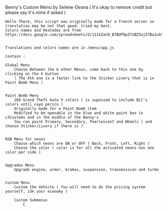 Benny's Custom Menu by Selene-Desna ( It's okay to remove credit but please say it's mine if asked )

    Hello There, this script was originally made for a french server so translation may be not that good, tried my best.
    Colors names and HexCodes are from https://docs.google.com/spreadsheets/d/11ikZaC0_B7BUPDpZYzBZ5oj57Ba1uh54E8gQ0yCzG0g/pubhtml


    Translations and colors names are in /menu/app.js

    Contain :

    Global Menu
        Choose Between the 6 other Menus, come back to this one by clicking on the X button
        ( The 4th one is a faster link to the Sticker Livery that is in Paint Bomb Menu )


    Paint Bomb Menu
        160 Grand Theft Auto V colors ( is supossed to include DLC's colors until cayo perico )
        Originally made for a Paint Bomb item
        Modified to be openable in the blue and white paint box in LSCustoms and in the middle of the Benny's
        You can paint Primary, Secondary, Pearlescent and Wheels ( and choose Sticker/Livery if there is )


    RGB Menu for neons
        Choose which neons are ON or OFF ( Back, Front, Left, Right )
        Choose the color ( color is for all the activated neons not one color per side )


    Upgrades Menu
        Upgrade engine, armor, brakes, suspension, transmission and turbo


    Custom Menu
        Custom the Vehicle ( You will need to do the pricing system yourself, idk your economy )

        Custom Submenus
            C
